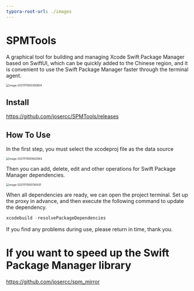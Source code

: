 ```yaml
---
typora-root-url: ./images
---
```


# SPMTools

A graphical tool for building and managing Xcode Swift Package Manager based on SwiftUI, which can be quickly added to the Chinese region, and it is convenient to use the Swift Package Manager faster through the terminal agent.

<img src="https://gitee.com/joser_zhang/upic/raw/master/uPic/image-20211111093350604.png" alt="image-20211111093350604" style="zoom:50%;" />

## Install

https://github.com/josercc/SPMTools/releases

## How To Use

In the first step, you must select the xcodeproj file as the data source

<img src="https://gitee.com/joser_zhang/upic/raw/master/uPic/image-20211111093642944.png" alt="image-20211111093642944" style="zoom:50%;" />

Then you can add, delete, edit and other operations for Swift Package Manager dependencies.

<img src="https://gitee.com/joser_zhang/upic/raw/master/uPic/image-20211111093740431.png" alt="image-20211111093740431" style="zoom:50%;" />

When all dependencies are ready, we can open the project terminal. Set up the proxy in advance, and then execute the following command to update the dependency.

```swift
xcodebuild -resolvePackageDependencies
```

If you find any problems during use, please return in time, thank you.

# If you want to speed up the Swift Package Manager library
https://github.com/josercc/spm_mirror
